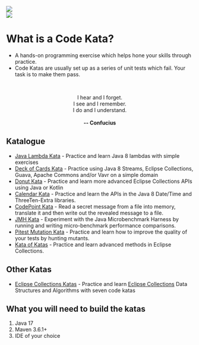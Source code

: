 [![][actions img]][actions]  
[![][solutions actions img]][solutions actions]

# **What is a Code Kata?**

* A hands-on programming exercise which helps hone your skills through practice.
* Code Katas are usually set up as a series of unit tests which fail.
Your task is to make them pass.

<br>
<p style="text-align: center;">I hear and I forget.<br> 
I see and I remember.<br> 
I do and I understand.<br> 
<br>
<b>-- Confucius</b></center></p>

## Katalogue

* [Java Lambda Kata](./java-lambda-kata) - Practice and learn Java 8 lambdas with simple exercises
* [Deck of Cards Kata](./deck-of-cards-kata) - Practice using Java 8 Streams, Eclipse Collections, 
Guava, Apache Commons and/or Vavr on a simple domain
* [Donut Kata](./donut-kata) - Practice and learn more advanced Eclipse Collections APIs using Java or Kotlin
* [Calendar Kata](./calendar-kata) - Practice and learn the APIs in the Java 8 Date/Time and ThreeTen-Extra libraries.
* [CodePoint Kata](./code-point-kata) - Read a secret message from a file into memory, translate it and then write out the revealed message to a file.
* [JMH Kata](./jmh-kata) - Experiment with the Java Microbenchmark Harness by running and writing micro-benchmark performance comparisons.
* [Pitest Mutation Kata](./pitest-mutation-kata) - Practice and learn how to improve the quality of your tests by hunting mutants.
* [Kata of Katas](./kata-of-katas) - Practice and learn advanced methods in Eclipse Collections.

## Other Katas
* [Eclipse Collections Katas](https://github.com/eclipse/eclipse-collections-kata) - Practice and
   learn [Eclipse Collections](https://github.com/eclipse/eclipse-collections) Data Structures and Algorithms with seven code katas


## What you will need to build the katas
1. Java 17
2. Maven 3.6.1+
3. IDE of your choice

[actions]:https://github.com/BNYMellon/CodeKatas/actions?query=workflow%3A%22Code+Katas+CI+Build%22
[actions img]:https://github.com/BNYMellon/CodeKatas/workflows/Code%20Katas%20CI%20Build/badge.svg?branch=master
[solutions actions]:https://github.com/BNYMellon/CodeKatas/actions?query=workflow%3A%22Code+Katas+CI+Solutions+Build%22
[solutions actions img]:https://github.com/BNYMellon/CodeKatas/workflows/Code%20Katas%20CI%20Solutions%20Build/badge.svg?branch=master
